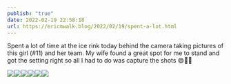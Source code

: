 ```yaml
---
publish: "true"
date: 2022-02-19 22:58:18
url: https://ericmwalk.blog/2022/02/19/spent-a-lot.html
---
```


Spent a lot of time at the ice rink today behind the camera taking pictures of this girl (#11) and her team. My wife found a great spot for me to stand and got the setting right so all I had to do was capture the shots 😄🏒📸


![](https://ericmwalk.blog/uploads/2022/304c8d0c36.jpg)![](https://ericmwalk.blog/uploads/2022/8179f18e3a.jpg)![](https://ericmwalk.blog/uploads/2022/588301e987.jpg)![](https://ericmwalk.blog/uploads/2022/38a3b60983.jpg)![](https://ericmwalk.blog/uploads/2022/9a7f56f433.jpg)![](https://ericmwalk.blog/uploads/2022/ff1aec42d8.jpg)